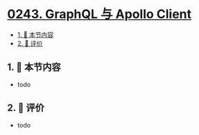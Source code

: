 # [0243. GraphQL 与 Apollo Client](https://github.com/tnotesjs/TNotes.react/tree/main/notes/0243.%20GraphQL%20%E4%B8%8E%20Apollo%20Client)

<!-- region:toc -->

- [1. 🎯 本节内容](#1--本节内容)
- [2. 🫧 评价](#2--评价)

<!-- endregion:toc -->

## 1. 🎯 本节内容

- todo

## 2. 🫧 评价

- todo
